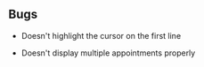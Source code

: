## Bugs

* Doesn't highlight the cursor on the first line

* Doesn't display multiple appointments properly
